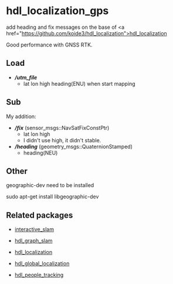 # hdl_localization_gps
add heading and fix messages on the base of
\<a href="https://github.com/koide3/hdl_localization">hdl_localization</a>

Good performance with GNSS RTK.


## Load
- ***/utm_file*** 
  - lat lon high heading(ENU) when start mapping

## Sub
My addition:
- ***/fix*** (sensor_msgs::NavSatFixConstPtr)
  -  lat lon high 
  -  I didn't use high, it didn't stable.
- ***/heading*** (geometry_msgs::QuaternionStamped)
  - heading(NEU)

## Other 

geographic-dev need to be installed

sudo apt-get install libgeographic-dev


## Related packages

- [interactive_slam](https://github.com/koide3/interactive_slam)

- <a href="https://github.com/koide3/hdl_graph_slam">hdl_graph_slam</a>
- <a href="https://github.com/koide3/hdl_localization">hdl_localization</a>
- <a href="https://github.com/koide3/hdl_global_localization">hdl_global_localization</a>
- <a href="https://github.com/koide3/hdl_people_tracking">hdl_people_tracking</a>




